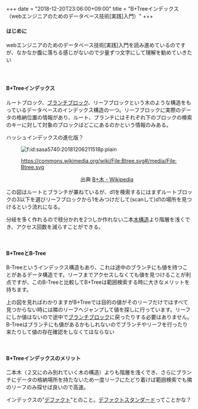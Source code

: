 +++
date = "2018-12-20T23:06:00+09:00"
title = "B+Treeインデックス　（webエンジニアのためのデータベース技術[実践]入門）"
+++

<body>
<h4>はじめに</h4>
<p>webエンジニアのためのデータベース技術[実践]入門を読み進めているのですが、なかなか腹に落ちる感じがないので少量ずつ文字にして理解を勧めていきたい</p>
<h4> </h4>
<h4>B+Treeインデックス</h4>
<p>ルートブロック、<a class="keyword" href="http://d.hatena.ne.jp/keyword/%A5%D6%A5%E9%A5%F3%A5%C1%A5%D6%A5%ED%A5%C3%A5%AF">ブランチブロック</a>、リーフブロックという木のような構造をもっているデータベースのインデックス構造の一つ。リーフブロックに実際のデータの格納位置の情報があり、ルート、ブランチにはそれぞれ下のブロックの検索のキーに対して対象のブロックはどこにあるのかという情報のみある。</p>
<p>ハッシュインデックスの進化版？</p>
<figure class="figure-image figure-image-fotolife mceNonEditable" title="https://commons.wikimedia.org/wiki/File:Btree.svg#/media/File:Btree.svg">
<p><img class="hatena-fotolife" title="f:id:sasa5740:20181206211518p:plain" src="https://cdn-ak.f.st-hatena.com/images/fotolife/s/sasa5740/20181206/20181206211518.png" alt="f:id:sasa5740:20181206211518p:plain"></p>
<figcaption><a href="https://commons.wikimedia.org/wiki/File:Btree.svg#/media/File:Btree.svg">https://commons.wikimedia.org/wiki/File:Btree.svg#/media/File:Btree.svg</a></figcaption>
</figure>
<p>                                                   出典 <a href="https://ja.wikipedia.org/wiki/B%2B%E6%9C%A8">B+木 - Wikipedia</a></p>
<p>この図はルートとブランチが兼ねているが、d1を検索するにはまずルートブロックの3以下を選びリーフブロックから1をみつけだして(scanして)d1の場所を見つけるという流れになる。</p>
<p>分岐を多く作れるので枝分かれを2つしか作れない二本<a class="keyword" href="http://d.hatena.ne.jp/keyword/%CC%DA%B9%BD%C2%A4">木構造</a>より階層を浅くでき、アクセス回数を減らすことができる。</p>
<p> </p>
<h4>B+TreeとB-Tree</h4>
<p>B-Treeというインデックス構造もあり、これは途中のブランチにも値を持つことがあるデータ構造です。リーフまでアクセスしなくても値を見つけることが利点ですが、このB-Treeと比較してB+Treeは範囲検索する時に大きなメリットを持ちます。</p>
<p>上の図を見ればわかりますがB+Treeでは目的の値がそのリーフだけではすべて見つからない時には隣のリーフへジャンプして値を探しに行っています。リーフにしか値はないので途中で<a class="keyword" href="http://d.hatena.ne.jp/keyword/%A5%D6%A5%E9%A5%F3%A5%C1%A5%D6%A5%ED%A5%C3%A5%AF">ブランチブロック</a>に戻ったりする必要はありません。B-Treeはブランチにも値があるかもしれないのでブランチやリーフを行ったり来たりして値の存在確認をしなくてはならない</p>
<p> </p>
<h4>B+Treeインデックスのメリット</h4>
<p>二本木（２又にのみ別れていく木の構造）よりも階層を浅くでき、さらにブランチにデータの格納場所を持たないため一度リーフにたどり着けば範囲検索でも隣のリーフのみ探せば良いので高速。</p>
<p>インデックスの”<a class="keyword" href="http://d.hatena.ne.jp/keyword/%A5%C7%A5%D5%A5%A1%A5%AF%A5%C8">デファクト</a>”とのこと。<a class="keyword" href="http://d.hatena.ne.jp/keyword/%A5%C7%A5%D5%A5%A1%A5%AF%A5%C8%A5%B9%A5%BF%A5%F3%A5%C0%A1%BC%A5%C9">デファクトスタンダード</a>ってことかな？</p>
<p> </p>
</body>
